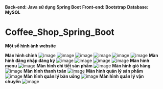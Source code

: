 **Back-end: Java sử dụng Spring Boot**
**Front-end: Bootstrap**
**Database: MySQL**

# Coffee_Shop_Spring_Boot
**Một số hình ảnh website**

**Màn hình chính**
![image](https://github.com/Tuan010101/Coffee_Shop_Spring_Boot/assets/90946207/8b3d5fe5-3848-4064-b80b-195afb5995ee)
![image](https://github.com/Tuan010101/Coffee_Shop_Spring_Boot/assets/90946207/a8e49b35-42a8-4267-9084-162b76d98f54)
![image](https://github.com/Tuan010101/Coffee_Shop_Spring_Boot/assets/90946207/426617e8-bcdf-441c-8b55-6ad7eaf9be38)
![image](https://github.com/Tuan010101/Coffee_Shop_Spring_Boot/assets/90946207/3650841e-c20d-4fb0-bb6c-620942245738)
![image](https://github.com/Tuan010101/Coffee_Shop_Spring_Boot/assets/90946207/1e0dd436-23f7-4eb8-bb0a-5bfda1b8d5bc)
![image](https://github.com/Tuan010101/Coffee_Shop_Spring_Boot/assets/90946207/a44d3440-f852-4e8d-8582-040ee89066a1)
**Màn hình đăng nhập đăng ký**
![image](https://github.com/Tuan010101/Coffee_Shop_Spring_Boot/assets/90946207/724d8af4-1aff-420a-b62d-799f058d20fb)
![image](https://github.com/Tuan010101/Coffee_Shop_Spring_Boot/assets/90946207/833629dc-a9a9-4ebd-80aa-3c70e386ed06)
![image](https://github.com/Tuan010101/Coffee_Shop_Spring_Boot/assets/90946207/418f0a31-76f4-46a1-85ae-a675f39d7e9b)
![image](https://github.com/Tuan010101/Coffee_Shop_Spring_Boot/assets/90946207/b7492aa9-f2f7-4e08-9e1c-6d84e3c1473e)
**Màn hình menu**
![image](https://github.com/Tuan010101/Coffee_Shop_Spring_Boot/assets/90946207/ce6f2a18-02a5-4ba3-8877-71f3867170e5)
**Màn hình chi tiết sản phẩm**
![image](https://github.com/Tuan010101/Coffee_Shop_Spring_Boot/assets/90946207/e8c78c69-b395-43be-b987-38dd4905c1d2)
**Màn hình giỏ hàng**
![image](https://github.com/Tuan010101/Coffee_Shop_Spring_Boot/assets/90946207/861275d5-88d5-4c65-a7ee-1921c51152da)
**Màn hình thanh toán**
![image](https://github.com/Tuan010101/Coffee_Shop_Spring_Boot/assets/90946207/79d61429-f2a2-43ba-b61a-d74158815399)
**Màn hình quản lý sản phẩm**
![image](https://github.com/Tuan010101/Coffee_Shop_Spring_Boot/assets/90946207/e920ade1-a4b9-4886-a61f-833b00ee772c)
**Màn hình quản lý bàn uống**
![image](https://github.com/Tuan010101/Coffee_Shop_Spring_Boot/assets/90946207/6cc6e61d-f66b-4308-9dab-ce2535083475)
**Màn hình quản lý vận chuyển**
![image](https://github.com/Tuan010101/Coffee_Shop_Spring_Boot/assets/90946207/a2642599-fc84-4d2e-8d62-e22b1834ed36)
